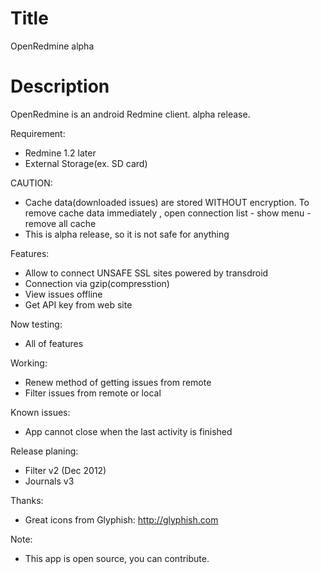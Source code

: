 Title
===========
OpenRedmine alpha

Description
==========
OpenRedmine is an android Redmine client. alpha release.

Requirement:
* Redmine 1.2 later
* External Storage(ex. SD card)

CAUTION:
* Cache data(downloaded issues) are stored WITHOUT encryption. To remove cache data immediately , open connection list - show menu - remove all cache 
* This is alpha release, so it is not safe for anything

Features:
* Allow to connect UNSAFE SSL sites powered by transdroid
* Connection via gzip(compresstion)
* View issues offline
* Get API key from web site

Now testing:
* All of features

Working:
* Renew method of getting issues from remote
* Filter issues from remote or local

Known issues:
* App cannot close when the last activity is finished

Release planing:
* Filter v2 (Dec 2012)
* Journals v3

Thanks:
* Great icons from Glyphish: http://glyphish.com

Note:
* This app is open source, you can contribute.